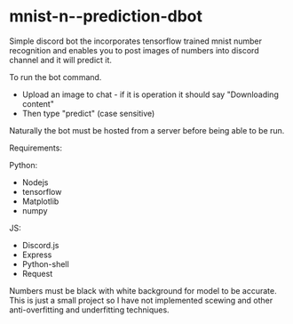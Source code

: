 # mnist-n--prediction-dbot
Simple discord bot the incorporates tensorflow trained mnist number recognition and enables you to post images of numbers into discord channel and it will predict it.

To run the bot command.
- Upload an image to chat - if it is operation it should say "Downloading content"
- Then type "predict" (case sensitive)

Naturally the bot must be hosted from a server before being able to be run.


Requirements:

Python:
- Nodejs
- tensorflow
- Matplotlib
- numpy


JS:
- Discord.js
- Express
- Python-shell
- Request

Numbers must be black with white background for model to be accurate. This is just a small project so I have not implemented scewing and other anti-overfitting and underfitting techniques.
